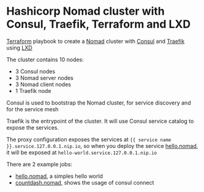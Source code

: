 # Hashicorp Nomad cluster with Consul, Traefik, Terraform and LXD

[Terraform](https://www.terraform.io) playbook to create a [Nomad](https://www.nomadproject.io) cluster
with [Consul](https://www.consul.io) and [Traefik](https://traefik.io/traefik/)
using [LXD](https://linuxcontainers.org/#LXD)

The cluster contains 10 nodes:

- 3 Consul nodes
- 3 Nomad server nodes
- 3 Nomad client nodes
- 1 Traefik node

Consul is used to bootstrap the Nomad cluster, for service discovery
and for the service mesh

Traefik is the entrypoint of the cluster.
It will use Consul service catalog to expose the services.

The proxy configuration exposes the services at `{{ service name }}.service.127.0.0.1.nip.io`,
so when you deploy the service [hello.nomad](hello.nomad),
it will be exposed at `hello-world.service.127.0.0.1.nip.io`

There are 2 example jobs:

- [hello.nomad](hello.nomad), a simples hello world
- [countdash.nomad](countdash.nomad), shows the usage of consul connect
